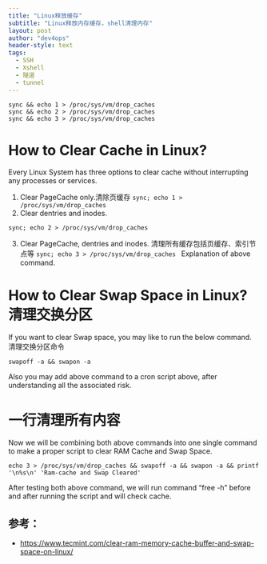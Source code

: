 ```yaml
---
title: "Linux释放缓存"
subtitle: "Linux释放内存缓存，shell清理内存"
layout: post
author: "dev4ops"
header-style: text
tags:
  - SSH
  - Xshell
  - 隧道
  - tunnel
---
```


```
sync && echo 1 > /proc/sys/vm/drop_caches
sync && echo 2 > /proc/sys/vm/drop_caches
sync && echo 3 > /proc/sys/vm/drop_caches

```

# How to Clear Cache in Linux?
Every Linux System has three options to clear cache without interrupting any processes or services.
1. Clear PageCache only.清除页缓存
`sync; echo 1 > /proc/sys/vm/drop_caches`
2. Clear dentries and inodes.
```
sync; echo 2 > /proc/sys/vm/drop_caches
```
3. Clear PageCache, dentries and inodes. 清理所有缓存包括页缓存、索引节点等
`sync; echo 3 > /proc/sys/vm/drop_caches `
Explanation of above command.


# How to Clear Swap Space in Linux?清理交换分区
If you want to clear Swap space, you may like to run the below command. 清理交换分区命令
```
swapoff -a && swapon -a
```
Also you may add above command to a cron script above, after understanding all the associated risk.
# 一行清理所有内容
Now we will be combining both above commands into one single command to make a proper script to clear RAM Cache and Swap Space.
```
echo 3 > /proc/sys/vm/drop_caches && swapoff -a && swapon -a && printf '\n%s\n' 'Ram-cache and Swap Cleared'
```
After testing both above command, we will run command “free -h” before and after running the script and will check cache.

## 参考：
* https://www.tecmint.com/clear-ram-memory-cache-buffer-and-swap-space-on-linux/